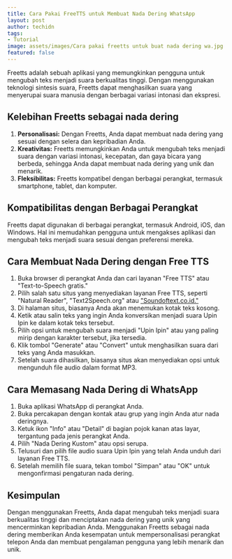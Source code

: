 ```yaml
---
title: Cara Pakai FreeTTS untuk Membuat Nada Dering WhatsApp
layout: post
author: techidn
tags:
- Tutorial
image: assets/images/Cara pakai freetts untuk buat nada dering wa.jpg
featured: false
---
```


Freetts adalah sebuah aplikasi yang memungkinkan pengguna untuk mengubah teks menjadi suara berkualitas tinggi. Dengan menggunakan teknologi sintesis suara, Freetts dapat menghasilkan suara yang menyerupai suara manusia dengan berbagai variasi intonasi dan ekspresi.

## Kelebihan Freetts sebagai nada dering
1.	**Personalisasi:** Dengan Freetts, Anda dapat membuat nada dering yang sesuai dengan selera dan kepribadian Anda.
2.	**Kreativitas:** Freetts memungkinkan Anda untuk mengubah teks menjadi suara dengan variasi intonasi, kecepatan, dan gaya bicara yang berbeda, sehingga Anda dapat membuat nada dering yang unik dan menarik.
3.	**Fleksibilitas:** Freetts kompatibel dengan berbagai perangkat, termasuk smartphone, tablet, dan komputer.

## Kompatibilitas dengan Berbagai Perangkat
Freetts dapat digunakan di berbagai perangkat, termasuk Android, iOS, dan Windows. Hal ini memudahkan pengguna untuk mengakses aplikasi dan mengubah teks menjadi suara sesuai dengan preferensi mereka.

## Cara Membuat Nada Dering dengan Free TTS
1.	Buka browser di perangkat Anda dan cari layanan "Free TTS" atau "Text-to-Speech gratis."
2.	Pilih salah satu situs yang menyediakan layanan Free TTS, seperti "Natural Reader", "Text2Speech.org" atau ["Soundoftext.co.id."](soundoftext.co.id)
3.	Di halaman situs, biasanya Anda akan menemukan kotak teks kosong.
4.	Ketik atau salin teks yang ingin Anda konversikan menjadi suara Upin Ipin ke dalam kotak teks tersebut.
5.	Pilih opsi untuk mengubah suara menjadi "Upin Ipin" atau yang paling mirip dengan karakter tersebut, jika tersedia.
6.	Klik tombol "Generate" atau "Convert" untuk menghasilkan suara dari teks yang Anda masukkan.
7.	Setelah suara dihasilkan, biasanya situs akan menyediakan opsi untuk mengunduh file audio dalam format MP3.

## Cara Memasang Nada Dering di WhatsApp
1.	Buka aplikasi WhatsApp di perangkat Anda.
2.	Buka percakapan dengan kontak atau grup yang ingin Anda atur nada deringnya.
3.	Ketuk ikon "Info" atau "Detail" di bagian pojok kanan atas layar, tergantung pada jenis perangkat Anda.
4.	Pilih "Nada Dering Kustom" atau opsi serupa.
5.	Telusuri dan pilih file audio suara Upin Ipin yang telah Anda unduh dari layanan Free TTS.
6.	Setelah memilih file suara, tekan tombol "Simpan" atau "OK" untuk mengonfirmasi pengaturan nada dering.

## Kesimpulan
Dengan menggunakan Freetts, Anda dapat mengubah teks menjadi suara berkualitas tinggi dan menciptakan nada dering yang unik yang mencerminkan kepribadian Anda. Menggunakan Freetts sebagai nada dering memberikan Anda kesempatan untuk mempersonalisasi perangkat telepon Anda dan membuat pengalaman pengguna yang lebih menarik dan unik.
